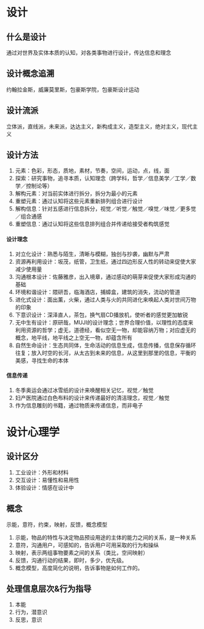 # 设计
## 什么是设计
通过对世界及实体本质的认知，对各类事物进行设计，传达信息和理念
## 设计概念追溯
约翰拉金斯，威廉莫里斯，包豪斯学院，包豪斯设计运动
## 设计流派
立体派，直线派，未来派，达达主义，新构成主义，造型主义，绝对主义，现代主义
## 设计方法
1. 元素：色彩，形态，质地，素材，节奏，空间，运动，点，线，面
2. 探索：研究事物，追寻本质，认知理念（跨学科，哲学／信息美学／工学／数学／控制论等）
3. 解构元素：对当前实体进行拆分，拆分为最小的元素
4. 重塑元素：通过认知将这些元素重新排列组合进行设计
4. 解构信息：针对五感进行信息拆分，视觉／听觉／触觉／嗅觉／味觉／更多觉／组合通感
5. 重塑信息：通过认知将这些信息排列组合并传递给接受者构筑感觉
#### 设计理念
1. 对立化设计：熟悉与陌生，清晰与模糊，独创与抄袭，幽默与严肃
2. 资源再利用设计：坂茂，纸管，卫生纸，通过四边形反人性的转动来促使大家减少使用量
3. 沟通根本设计：佐藤雅彦，出入境章，通过感动的萌芽来促使大家形成沟通的基础
4. 环境和谐设计：隈研吾，临海酒店，捕蟑盒，建筑的消失，流动的管道
5. 进化式设计：面出薰，火柴，通过人类与火的共同进化来唤起人类对世间万物的印象
6. 下意识设计：深泽直人，茶包，换气扇CD播放机，使听者的感觉更加敏锐
7. 无中生有设计：原研哉，MUJI的设计理念；世界合理价值，以理性的态度来利用资源的哲学；虚无，道德经，看似空无一物，却能容纳万物；对应虚无的概念，地平线，地平线之上空无一物，却蕴含所有
8. 自然生命设计：生态共同体，生命活动的信息生成，信息传播，信息保存循环往复；放入时空的长河，从太古到未来的信息，从这里到那里的信息，平衡的美感，寻找生命的本体
#### 信息传递
1. 冬季奥运会通过冰雪纸的设计来唤醒相关记忆，视觉／触觉
2. 妇产医院通过白色布料的设计来传递最好的清洁理念，视觉／触觉
3. 作为信息雕刻的书籍，通过物质来传递信息，而非电子

# 设计心理学
## 设计区分
1. 工业设计：外形和材料
2. 交互设计：易懂性和易用性
3. 体验设计：情感在设计中
## 概念
示能，意符，约束，映射，反馈，概念模型
1. 示能，物品的特性与决定物品预设用途的主体的能力之间的关系，是一种关系
2. 意符，沟通用户，可感知的，告诉用户可用采取的行为和操纵
3. 映射，表示两组事物要素之间的关系（类比，空间映射）
4. 反馈，沟通行动的结果，即时，多少，优先级。
5. 概念模型，高度简化的说明，告诉事物是如何工作的。
## 处理信息层次&行为指导
1. 本能
2. 行为，潜意识
3. 反思，意识
